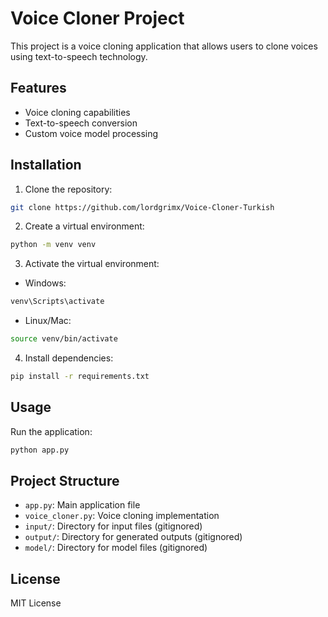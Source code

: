 # Voice Cloner Project

This project is a voice cloning application that allows users to clone voices using text-to-speech technology.

## Features

- Voice cloning capabilities
- Text-to-speech conversion
- Custom voice model processing

## Installation

1. Clone the repository:
```bash
git clone https://github.com/lordgrimx/Voice-Cloner-Turkish
```

2. Create a virtual environment:
```bash
python -m venv venv
```

3. Activate the virtual environment:
- Windows:
```bash
venv\Scripts\activate
```
- Linux/Mac:
```bash
source venv/bin/activate
```

4. Install dependencies:
```bash
pip install -r requirements.txt
```

## Usage

Run the application:
```bash
python app.py
```

## Project Structure

- `app.py`: Main application file
- `voice_cloner.py`: Voice cloning implementation
- `input/`: Directory for input files (gitignored)
- `output/`: Directory for generated outputs (gitignored)
- `model/`: Directory for model files (gitignored)

## License

MIT License
